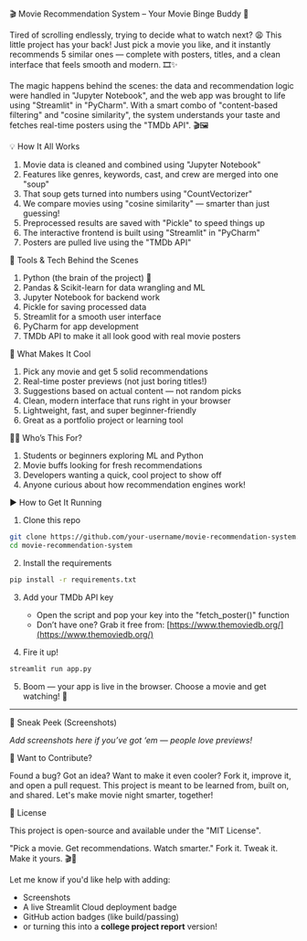 🎬 Movie Recommendation System – Your Movie Binge Buddy 🍿

Tired of scrolling endlessly, trying to decide what to watch next? 😩 This little project has your back! Just pick a movie you like, and it instantly recommends 5 similar ones — complete with posters, titles, and a clean interface that feels smooth and modern. 🎞️✨

The magic happens behind the scenes: the data and recommendation logic were handled in "Jupyter Notebook", and the web app was brought to life using "Streamlit" in "PyCharm". With a smart combo of "content-based filtering" and "cosine similarity", the system understands your taste and fetches real-time posters using the "TMDb API". 🎬🖼️

💡 How It All Works

1. Movie data is cleaned and combined using "Jupyter Notebook"  
2. Features like genres, keywords, cast, and crew are merged into one "soup"  
3. That soup gets turned into numbers using "CountVectorizer"  
4. We compare movies using "cosine similarity" — smarter than just guessing!  
5. Preprocessed results are saved with "Pickle" to speed things up  
6. The interactive frontend is built using "Streamlit" in "PyCharm"  
7. Posters are pulled live using the "TMDb API"

🧰 Tools & Tech Behind the Scenes

1. Python (the brain of the project) 🧠  
2. Pandas & Scikit-learn for data wrangling and ML  
3. Jupyter Notebook for backend work  
4. Pickle for saving processed data  
5. Streamlit for a smooth user interface  
6. PyCharm for app development  
7. TMDb API to make it all look good with real movie posters

🚀 What Makes It Cool

1. Pick any movie and get 5 solid recommendations  
2. Real-time poster previews (not just boring titles!)  
3. Suggestions based on actual content — not random picks  
4. Clean, modern interface that runs right in your browser  
5. Lightweight, fast, and super beginner-friendly  
6. Great as a portfolio project or learning tool

👨‍🎓 Who’s This For?

1. Students or beginners exploring ML and Python  
2. Movie buffs looking for fresh recommendations  
3. Developers wanting a quick, cool project to show off  
4. Anyone curious about how recommendation engines work!

▶️ How to Get It Running

1. Clone this repo  
```bash
git clone https://github.com/your-username/movie-recommendation-system.git
cd movie-recommendation-system
````

2. Install the requirements

```bash
pip install -r requirements.txt
```

3. Add your TMDb API key

   * Open the script and pop your key into the "fetch\_poster()" function
   * Don’t have one? Grab it free from: [https://www.themoviedb.org/](https://www.themoviedb.org/)

4. Fire it up!

```bash
streamlit run app.py
```

5. Boom — your app is live in the browser. Choose a movie and get watching! 🍿

---

📸 Sneak Peek (Screenshots)

*Add screenshots here if you’ve got ‘em — people love previews!*

🤝 Want to Contribute?

Found a bug? Got an idea? Want to make it even cooler? Fork it, improve it, and open a pull request. This project is meant to be learned from, built on, and shared. Let's make movie night smarter, together!

📄 License

This project is open-source and available under the "MIT License".

"Pick a movie. Get recommendations. Watch smarter."
Fork it. Tweak it. Make it yours. 🎬🚀

Let me know if you'd like help with adding:

- Screenshots  
- A live Streamlit Cloud deployment badge  
- GitHub action badges (like build/passing)  
- or turning this into a **college project report** version!

